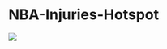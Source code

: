 # NBA-Injuries-Hotspot



  <div class='tableauPlaceholder' id='viz1609096255188' style='position: relative'>
    <noscript>
      <a href='https:&#47;&#47;public.tableau.com&#47;profile&#47;hhlamba#!&#47;NBA'>
        <img alt=' ' src='https:&#47;&#47;public.tableau.com&#47;static&#47;images&#47;HM&#47;HMT68HNJ9&#47;1_rss.png' style='border: none' />
      </a>
    </noscript>
    <object class='tableauViz'  style='display:none;'>
      <param name='host_url' value='https%3A%2F%2Fpublic.tableau.com%2F' /> 
      <param name='embed_code_version' value='3' /> 
      <param name='path' value='shared&#47;HMT68HNJ9' /> 
      <param name='toolbar' value='yes' />
      <param name='static_image' value='https:&#47;&#47;public.tableau.com&#47;static&#47;images&#47;HM&#47;HMT68HNJ9&#47;1.png' /> 
      <param name='animate_transition' value='yes' />
      <param name='display_static_image' value='yes' />
      <param name='display_spinner' value='yes' />
      <param name='display_overlay' value='yes' />
      <param name='display_count' value='yes' />
      <param name='language' value='en' />
    </object>
  </div>                

